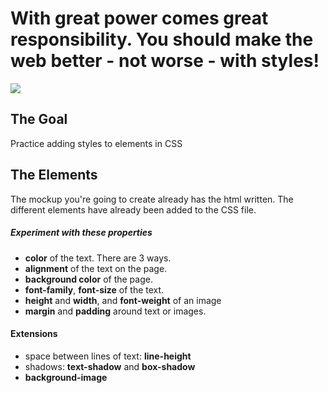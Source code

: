 # With great power comes great responsibility. You should make the web better - not worse - with styles!
![](readme_header.jpg)

## The Goal

Practice adding styles to elements in CSS

## The Elements
The mockup you're going to create already has the html written. The different elements have already been added to the CSS file.


##### Experiment with these properties

* **color** of the text. There are 3 ways.
* **alignment** of the text on the page.
* **background color** of the page.
* **font-family**, **font-size** of the text.
* **height** and **width**, and **font-weight** of an image
* **margin** and **padding** around text or images. 

#### Extensions
* space between lines of text: **line-height**
* shadows: **text-shadow** and **box-shadow**
* **background-image**
